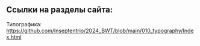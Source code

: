 ## Ссылки на разделы сайта:
Типографика: https://github.com/Inseptentrio/2024_BWT/blob/main/010_typography/Index.html
